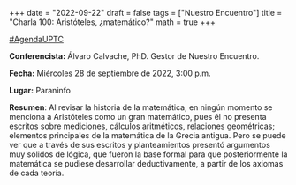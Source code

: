 +++
date  = "2022-09-22"
draft = false
tags  = ["Nuestro Encuentro"]
title = "Charla 100: Aristóteles, ¿matemático?"
math  = true
+++

[#AgendaUPTC](https://twitter.com/universidaduptc/status/1574800732334825472?s=20&t=7bJAPMS7bEi3TmQaMrkOhw)

**Conferencista:** Álvaro Calvache, PhD. Gestor de Nuestro Encuentro.

**Fecha:** Miércoles 28 de septiembre de 2022, 3:00 p.m.

**Lugar:** Paraninfo

**Resumen**: Al revisar la historia de la matemática, en ningún momento se menciona a Aristóteles como un gran matemático, pues él no presenta escritos sobre mediciones, cálculos aritméticos, relaciones geométricas; elementos principales de la matemática de la Grecia antigua. Pero se puede ver que a través de sus escritos y planteamientos presentó argumentos muy sólidos de lógica, que fueron la base formal para que posteriormente la matemática se pudiese desarrollar deductivamente, a partir de los axiomas de cada teoría.

